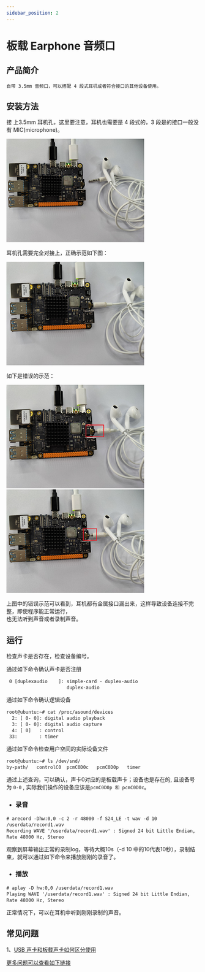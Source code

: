 ```yaml
---
sidebar_position: 2
---
```


# 板载 Earphone 音频口

## 产品简介
    自带 3.5mm 音频口，可以搭配 4 段式耳机或者符合接口的其他设备使用。

## 安装方法

接 上3.5mm 耳机孔，这里要注意，耳机也需要是 4 段式的，3 段是的接口一般没有 MIC(microphone)。

![image-audio-earphone](../../../../static/img/03_Basic_Application/02_audio/image/image-audio-earphone.png)

耳机孔需要完全对接上，正确示范如下图：

![image-audio-earphone-correct](../../../../static/img/03_Basic_Application/02_audio/image/image-audio-earphone-correct.png)

如下是错误的示范：

![image-audio-earphone-error-connection1](../../../../static/img/03_Basic_Application/02_audio/image/image-audio-earphone-error-connection1.png)
![image-audio-earphone-error-connection2](../../../../static/img/03_Basic_Application/02_audio/image/image-audio-earphone-error-connection2.png)

上图中的错误示范可以看到，耳机都有金属接口漏出来，这样导致设备连接不完整，即使程序能正常运行，\
也无法听到声音或者录制声音。

## 运行

检查声卡是否存在，检查设备编号。

通过如下命令确认声卡是否注册
```shell
 0 [duplexaudio    ]: simple-card - duplex-audio
                      duplex-audio
```

通过如下命令确认逻辑设备
```shell
root@ubuntu:~# cat /proc/asound/devices
  2: [ 0- 0]: digital audio playback
  3: [ 0- 0]: digital audio capture
  4: [ 0]   : control
 33:        : timer

```
通过如下命令检查用户空间的实际设备文件
```shell
root@ubuntu:~# ls /dev/snd/
by-path/   controlC0  pcmC0D0c   pcmC0D0p   timer    
```

通过上述查询，可以确认，声卡0对应的是板载声卡；设备也是存在的, 且设备号为 `0-0` , 实际我们操作的设备应该是`pcmC0D0p 和 pcmC0D0c`。

- ### 录音

```
# arecord -Dhw:0,0 -c 2 -r 48000 -f S24_LE -t wav -d 10 /userdata/record1.wav
Recording WAVE '/userdata/record1.wav' : Signed 24 bit Little Endian, Rate 48000 Hz, Stereo
```
观察到屏幕输出正常的录制log，等待大概10s（-d 10 中的10代表10秒），录制结束，就可以通过如下命令来播放刚刚的录音了。

- ### 播放
```
# aplay -D hw:0,0 /userdata/record1.wav
Playing WAVE '/userdata/record1.wav' : Signed 24 bit Little Endian, Rate 48000 Hz, Stereo
```
正常情况下，可以在耳机中听到刚刚录制的声音。

## 常见问题
1、[USB 声卡和板载声卡如何区分使用](../../../08_FAQ/04_multimedia.md#usb-声卡和板载声卡如何区分使用)

[更多问题可以查看如下链接](../../../08_FAQ/04_multimedia.md#audio-常见问题)
